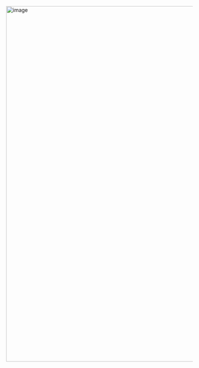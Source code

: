 <img width="960" alt="image" src="https://user-images.githubusercontent.com/105145114/202636417-039eee5b-8c3a-480a-911c-ade64e6d084f.png">

